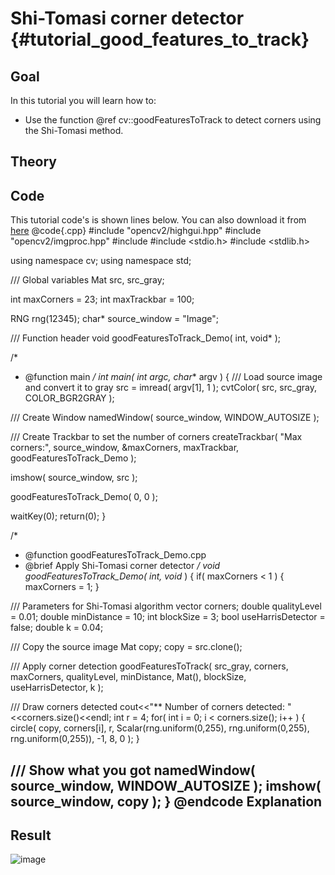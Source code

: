 Shi-Tomasi corner detector {#tutorial_good_features_to_track}
==========================

Goal
----

In this tutorial you will learn how to:

-   Use the function @ref cv::goodFeaturesToTrack to detect corners using the Shi-Tomasi method.

Theory
------

Code
----

This tutorial code's is shown lines below. You can also download it from
[here](https://github.com/Itseez/opencv/tree/master/samples/cpp/tutorial_code/TrackingMotion/goodFeaturesToTrack_Demo.cpp)
@code{.cpp}
#include "opencv2/highgui.hpp"
#include "opencv2/imgproc.hpp"
#include <iostream>
#include <stdio.h>
#include <stdlib.h>

using namespace cv;
using namespace std;

/// Global variables
Mat src, src_gray;

int maxCorners = 23;
int maxTrackbar = 100;

RNG rng(12345);
char* source_window = "Image";

/// Function header
void goodFeaturesToTrack_Demo( int, void* );

/*
 * @function main
 */
int main( int argc, char** argv )
{
  /// Load source image and convert it to gray
  src = imread( argv[1], 1 );
  cvtColor( src, src_gray, COLOR_BGR2GRAY );

  /// Create Window
  namedWindow( source_window, WINDOW_AUTOSIZE );

  /// Create Trackbar to set the number of corners
  createTrackbar( "Max  corners:", source_window, &maxCorners, maxTrackbar, goodFeaturesToTrack_Demo );

  imshow( source_window, src );

  goodFeaturesToTrack_Demo( 0, 0 );

  waitKey(0);
  return(0);
}

/*
 * @function goodFeaturesToTrack_Demo.cpp
 * @brief Apply Shi-Tomasi corner detector
 */
void goodFeaturesToTrack_Demo( int, void* )
{
  if( maxCorners < 1 ) { maxCorners = 1; }

  /// Parameters for Shi-Tomasi algorithm
  vector<Point2f> corners;
  double qualityLevel = 0.01;
  double minDistance = 10;
  int blockSize = 3;
  bool useHarrisDetector = false;
  double k = 0.04;

  /// Copy the source image
  Mat copy;
  copy = src.clone();

  /// Apply corner detection
  goodFeaturesToTrack( src_gray,
               corners,
               maxCorners,
               qualityLevel,
               minDistance,
               Mat(),
               blockSize,
               useHarrisDetector,
               k );


  /// Draw corners detected
  cout<<"** Number of corners detected: "<<corners.size()<<endl;
  int r = 4;
  for( int i = 0; i < corners.size(); i++ )
     { circle( copy, corners[i], r, Scalar(rng.uniform(0,255), rng.uniform(0,255),
              rng.uniform(0,255)), -1, 8, 0 ); }

  /// Show what you got
  namedWindow( source_window, WINDOW_AUTOSIZE );
  imshow( source_window, copy );
}
@endcode
Explanation
-----------

Result
------

![image](images/Feature_Detection_Result_a.jpg)

